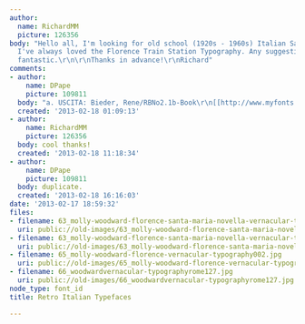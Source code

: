 ```yaml
---
author:
  name: RichardMM
  picture: 126356
body: "Hello all, I'm looking for old school (1920s - 1960s) Italian San Serif typefaces.
  I've always loved the Florence Train Station Typography. Any suggestions would be
  fantastic.\r\n\r\nThanks in advance!\r\nRichard"
comments:
- author:
    name: DPape
    picture: 109811
  body: "a. USCITA: Bieder, Rene/RBNo2.1b-Book\r\n[[http://www.myfonts.com/fonts/rene-bieder/rbno2-1/b-book/glyphs.html]][img:sites/default/files/old-images/usc1_6242.jpg]"
  created: '2013-02-18 01:09:13'
- author:
    name: RichardMM
    picture: 126356
  body: cool thanks!
  created: '2013-02-18 11:18:34'
- author:
    name: DPape
    picture: 109811
  body: duplicate.
  created: '2013-02-18 16:16:03'
date: '2013-02-17 18:59:32'
files:
- filename: 63_molly-woodward-florence-santa-maria-novella-vernacular-typography013.jpg
  uri: public://old-images/63_molly-woodward-florence-santa-maria-novella-vernacular-typography013.jpg
- filename: 63_molly-woodward-florence-santa-maria-novella-vernacular-typography027.jpg
  uri: public://old-images/63_molly-woodward-florence-santa-maria-novella-vernacular-typography027.jpg
- filename: 65_molly-woodward-florence-vernacular-typography002.jpg
  uri: public://old-images/65_molly-woodward-florence-vernacular-typography002.jpg
- filename: 66_woodwardvernacular-typographyrome127.jpg
  uri: public://old-images/66_woodwardvernacular-typographyrome127.jpg
node_type: font_id
title: Retro Italian Typefaces

---
```

